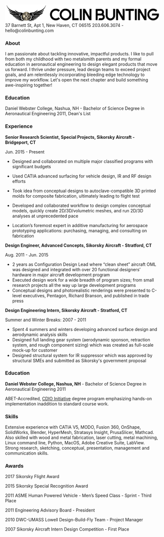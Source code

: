<img src='https://raw.githubusercontent.com/gingervortex/resume/master/CBunting_HeaderType.png'>
37 Barnett St, Apt 1, New Haven, CT 06515  
203.606.3074 - hello@colinbunting.com

### About

I am passionate about tackling innovative, impactful products. I like to pull from both my childhood with two metalsmith parents and my formal education in aeronautical engineering to design elegant products that move us forward. I thrive under pressure, lead design teams to exceed project goals, and am relentlessly incorporating bleeding edge technology to improve my workflow. Let's open the next chapter and build something awe-inspiring together!

### Education

Daniel Webster College, Nashua, NH - Bachelor of Science Degree in Aeronautical Engineering 2011, Dean's List

### Experience

**Senior Research Scientist, Special Projects, Sikorsky Aircraft - Bridgeport, CT**

Jun. 2015 - Present

- Designed and collaborated on multiple major classified programs with significant budgets
  
- Used CATIA advanced surfacing for vehicle design, IR and RF design efforts
  
- Took idea from conceptual designs to autoclave-compatible 3D printed molds for composite fabrication, ultimately leading to flight test
  
- Developed and collaborated workflow to design complex conceptual models, quickly create 2D/3D/volumetric meshes, and run 2D/3D analyses at unprecedented pace
  
- Location’s foremost expert in additive manufacturing for aerospace prototyping applications: purchasing, managing, and consulting on fabrication
  

**Design Engineer, Advanced Concepts, Sikorsky Aircraft - Stratford, CT**

Aug. 2011 - Jun. 2015

- 2 years as Configuration Design Lead where “clean sheet” aircraft OML was designed and integrated with over 20 functional designers’ hardware in major aircraft development program
- Executed design work for a wide breadth of program sizes; from small research projects all the way up large development programs
- Conceptual designs and photorealistic renderings were presented to C-level executives, Pentagon, Richard Branson, and published in trade press

**Design Engineering Intern, Sikorsky Aircraft - Stratford, CT**

Summer and Winter Breaks: 2007 - 2011

- Spent 4 summers and winters developing advanced surface design and aerodynamic analysis skills
- Designed full landing gear system (aerodynamic sponson, retraction system, and rough component sizing) which was created as full-scale mock-up for customer
- Designed structural system for IR suppressor which was approved by structural SMEs and submitted as Sikorsky's government proposal

### Education

**Daniel Webster College, Nashua, NH** - Bachelor of Science Degree in Aeronautical Engineering 2011

ABET-Accredited, [CDIO Initiative](http://www.cdio.org/cdio-history) degree program emphasizing hands-on implementation inaddition to standard course work.

### Skills

Extensive experience with CATIA V5, MODO, Fusion 360, OnShape, SolidWorks, Blender, HyperMesh, Stratasys Insight, PrusaSlicer, Mathcad. Also skilled with wood and metal fabrication, laser cutting, metal machining, Linux command line, Python, MacOS, Adobe Creative Suite, LabView. Strong research, sketching, conceptual, presentation, management and communication skills.

### Awards

2017 Sikorsky Flight Award

2015 Sikorsky Special Recognition Award

2011 ASME Human Powered Vehicle - Men’s Speed Class - Sprint - Third Place

2011 Engineering Advisory Board - President

2010 DWC-UMASS Lowell Design-Build-Fly Team - Project Manager

2007 Sikorsky Aircraft Intern Design Competition - First Place
